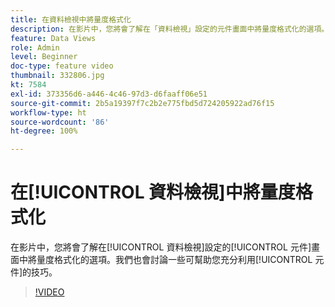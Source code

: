 ```yaml
---
title: 在資料檢視中將量度格式化
description: 在影片中，您將會了解在「資料檢視」設定的元件畫面中將量度格式化的選項。我們也會討論一些可幫助您充分利用元件的技巧。
feature: Data Views
role: Admin
level: Beginner
doc-type: feature video
thumbnail: 332806.jpg
kt: 7584
exl-id: 373356d6-a446-4c46-97d3-d6faaff06e51
source-git-commit: 2b5a19397f7c2b2e775fbd5d724205922ad76f15
workflow-type: ht
source-wordcount: '86'
ht-degree: 100%

---
```


# 在[!UICONTROL 資料檢視]中將量度格式化

在影片中，您將會了解在[!UICONTROL 資料檢視]設定的[!UICONTROL 元件]畫面中將量度格式化的選項。我們也會討論一些可幫助您充分利用[!UICONTROL 元件]的技巧。

>[!VIDEO](https://video.tv.adobe.com/v/332806/?quality=12&learn=on)
